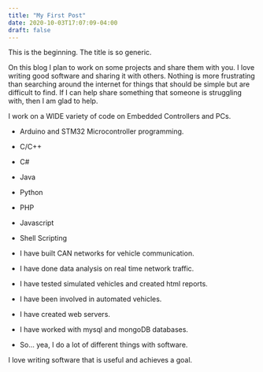 ```yaml
---
title: "My First Post"
date: 2020-10-03T17:07:09-04:00
draft: false
---
```

This is the beginning. The title is so generic.

On this blog I plan to work on some projects and share them
with you. I love writing good software and sharing it with others.
Nothing is more frustrating than searching around the internet for
things that should be simple but are difficult to find. If I can 
help share something that someone is struggling with, then I am glad
to help. 

I work on a WIDE variety of code on Embedded Controllers and PCs.
- Arduino and STM32 Microcontroller programming.
- C/C++
- C#
- Java
- Python
- PHP
- Javascript
- Shell Scripting


- I have built CAN networks for vehicle communication.
- I have done data analysis on real time network traffic.
- I have tested simulated vehicles and created html reports. 
- I have been involved in automated vehicles. 
- I have created web servers.
- I have worked with mysql and mongoDB databases.
- So... yea, I do a lot of different things with software.

I love writing software that is useful and achieves a goal.

